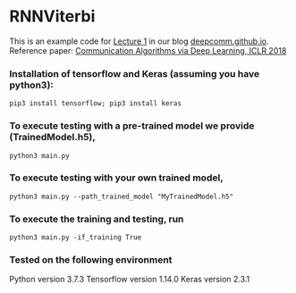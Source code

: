 # RNNViterbi

This is an example code for [Lecture 1](https://deepcomm.github.io/jekyll/pixyll/2020/02/01/learning-viterbi/) in our blog [deepcomm.github.io](https://deepcomm.github.io).  
Reference paper: [Communication Algorithms via Deep Learning, ICLR 2018](https://openreview.net/pdf?id=ryazCMbR-)

### Installation of tensorflow and Keras (assuming you have python3): 
``
pip3 install tensorflow; pip3 install keras
``

### To execute testing with a pre-trained model we provide (TrainedModel.h5),  
``
python3 main.py 
``

### To execute testing with your own trained model, 
``
python3 main.py --path_trained_model "MyTrainedModel.h5"
``

### To execute the training and testing, run 
``
python3 main.py -if_training True
``

### Tested on the following environment 
Python version 3.7.3
Tensorflow version 1.14.0
Keras version 2.3.1
